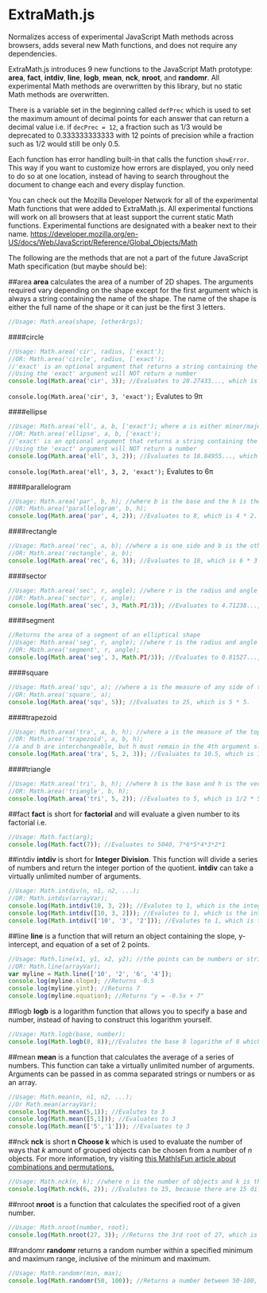 # ExtraMath.js
Normalizes access of experimental JavaScript Math methods across browsers, adds several new Math functions, and does not require any dependencies.

ExtraMath.js introduces 9 new functions to the JavaScript Math prototype: **area**, **fact**, **intdiv**, **line**, **logb**, **mean**, **nck**, **nroot**, and **randomr**.  All experimental Math methods are overwritten by this library, but no static Math methods are overwritten.

There is a variable set in the beginning called `defPrec` which is used to set the maximum amount of decimal points for each answer that can return a decimal value i.e. if `decPrec = 12`, a fraction such as 1/3 would be deprecated to 0.333333333333 with 12 points of precision while a fraction such as 1/2 would still be only 0.5.  

Each function has error handling built-in that calls the function `showError`.  This way if you want to customize how errors are displayed, you only need to do so at one location, instead of having to search throughout the document to change each and every display function.

You can check out the Mozilla Developer Network for all of the experimental Math functions that were added to ExtraMath.js.  All experimental functions will work on all browsers that at least support the current static Math functions.  Experimental functions are designated with a beaker next to their name.  https://developer.mozilla.org/en-US/docs/Web/JavaScript/Reference/Global_Objects/Math

The following are the methods that are not a part of the future JavaScript Math specification (but maybe should be):

##area
**area** calculates the area of a number of 2D shapes.  The arguments required vary depending on the shape except for the first argument which is always a string containing the name of the shape.  The name of the shape is either the full name of the shape or it can just be the first 3 letters.
```javascript
//Usage: Math.area(shape, [otherArgs);
```

####circle
```javascript
//Usage: Math.area('cir', radius, ['exact');
//OR: Math.area('circle', radius, ['exact');
//'exact' is an optional argument that returns a string containing the exact value of the expression
//Using the 'exact' argument will NOT return a number
console.log(Math.area('cir', 3)); //Evaluates to 28.27433..., which is 3^2 * PI.
```
`console.log(Math.area('cir', 3, 'exact');` Evalutes to 9&pi;

####ellipse
```javascript
//Usage: Math.area('ell', a, b, ['exact'); where a is either minor/major axis and b is the other axis, interchangeable
//OR: Math.area('ellipse', a, b, ['exact');
//'exact' is an optional argument that returns a string containing the exact value of the expression
//Using the 'exact' argument will NOT return a number
console.log(Math.area('ell', 3, 2)); //Evaluates to 18.84955..., which is 3 * 2 * PI.
```
`console.log(Math.area('ell', 3, 2, 'exact');` Evalutes to 6&pi;

####parallelogram
```javascript
//Usage: Math.area('par', b, h); //where b is the base and the h is the height, interchangeable 
//OR: Math.area('parallelogram', b, h);
console.log(Math.area('par', 4, 2)); //Evaluates to 8, which is 4 * 2.
```

####rectangle
```javascript
//Usage: Math.area('rec', a, b); //where a is one side and b is the other side, interchangeable
//OR: Math.area('rectangle', a, b);
console.log(Math.area('rec', 6, 3)); //Evaluates to 18, which is 6 * 3
```

####sector
```javascript
//Usage: Math.area('sec', r, angle); //where r is the radius and angle is the angle in radians, not interchangeable
//OR: Math.area('sector', r, angle);
console.log(Math.area('sec', 3, Math.PI/3)); //Evaluates to 4.71238..., which is 1/2 * 3^2 * pi/3
```

####segment
```javascript
//Returns the area of a segment of an elliptical shape
//Usage: Math.area('seg', r, angle); //where r is the radius and angle is the angle in radians, not interchangeable
//OR: Math.area('segment', r, angle);
console.log(Math.area('seg', 3, Math.PI/3)); //Evaluates to 0.81527..., which is 1/2 * 3^2 * (pi/3 - sin(pi/3))
```

####square
```javascript
//Usage: Math.area('squ', a); //where a is the measure of any side of the square
//OR: Math.area('square', a);
console.log(Math.area('squ', 5)); //Evaluates to 25, which is 5 * 5.
```

####trapezoid
```javascript
//Usage: Math.area('tra', a, b, h); //where a is the measure of the top base, b is the measure of the bottom base, and h is the vertical height
//OR: Math.area('trapezoid', a, b, h);
//a and b are interchangeable, but h must remain in the 4th argument slot
console.log(Math.area('tra', 5, 2, 3)); //Evaluates to 10.5, which is 1/2 * (5 + 2) * 3
```

####triangle
```javascript
//Usage: Math.area('tri', b, h); //where b is the base and h is the vertical height, interchangeable
//OR: Math.area('triangle', b, h);
console.log(Math.area('tri', 5, 2)); //Evaluates to 5, which is 1/2 * 5 * 2
```


##fact
**fact** is short for **factorial** and will evaluate a given number to its factorial i.e.
```javascript
//Usage: Math.fact(arg);
console.log(Math.fact(7)); //Evaluates to 5040, 7*6*5*4*3*2*1
```

##intdiv
**intdiv** is short for **Integer Division**.  This function will divide a series of numbers and return the integer portion of the quotient.  **intdiv** can take a virtually unlimited number of arguments.
```javascript
//Usage: Math.intdiv(n, n1, n2, ...);
//OR: Math.intdiv(arrayVar);
console.log(Math.intdiv(10, 3, 2)); //Evalutes to 1, which is the integer portion of 10 divided by 3 divided by 2
console.log(Math.intdiv([10, 3, 2])); //Evalutes to 1, which is the integer portion of 10 divided by 3 divided by 2
console.log(Math.intdiv(['10', '3', '2'])); //Evalutes to 1, which is the integer portion of 10 divided by 3 divided by 2
```

##line
**line** is a function that will return an object containing the slope, y-intercept, and equation of a set of 2 points.
```javascript
//Usage: Math.line(x1, y1, x2, y2); //the points can be numbers or strings
//OR: Math.line(arrayVar);
var myline = Math.line(['10', '2', '6', '4']);
console.log(myline.slope); //Returns -0.5
console.log(myline.yint); //Returns 7
console.log(myline.equation); //Returns "y = -0.5x + 7"
```

##logb
**logb** is a logarithm function that allows you to specify a base and number, instead of having to construct this logarithm yourself.
```javascript
//Usage: Math.logb(base, number);
console.log(Math.logb(8, 8));//Evalutes the base 8 logarithm of 8 which is 1
```

##mean
**mean** is a function that calculates the average of a series of numbers. This function can take a virtually unlimited number of arguments.  Arguments can be passed in as comma separated strings or numbers or as an array. 
```javascript
//Usage: Math.mean(n, n1, n2, ...);
//Or Math.mean(arrayVar);
console.log(Math.mean(5,1)); //Evalutes to 3
console.log(Math.mean([5,1])); //Evaluates to 3
console.log(Math.mean(['5','1'])); //Evaluates to 3
```

##nck
**nck** is short **n Choose k** which is used to evaluate the number of ways that *k* amount of grouped objects can be chosen from a number of *n* objects.  For more information, try visiting [this MathIsFun article about combinations and permutations.](http://www.mathsisfun.com/combinatorics/combinations-permutations.html)
```javascript
//Usage: Math.nck(n, k); //where n is the number of objects and k is the amount of objects to group together
console.log(Math.nck(6, 2)); //Evalutes to 15, because there are 15 different ways you can group together 2 objects from a total of 6 objects
```

##nroot
**nroot** is a function that calculates the specified root of a given number.  
```javascript
//Usage: Math.nroot(number, root);
console.log(Math.nroot(27, 3)); //Returns the 3rd root of 27, which is 3
```

##randomr
**randomr** returns a random number within a specified minimum and maximum range, inclusive of the minimum and maximum. 
```javascript
//Usage: Math.randomr(min, max);
console.log(Math.randomr(50, 100)); //Returns a number between 50-100, inclusive
```
